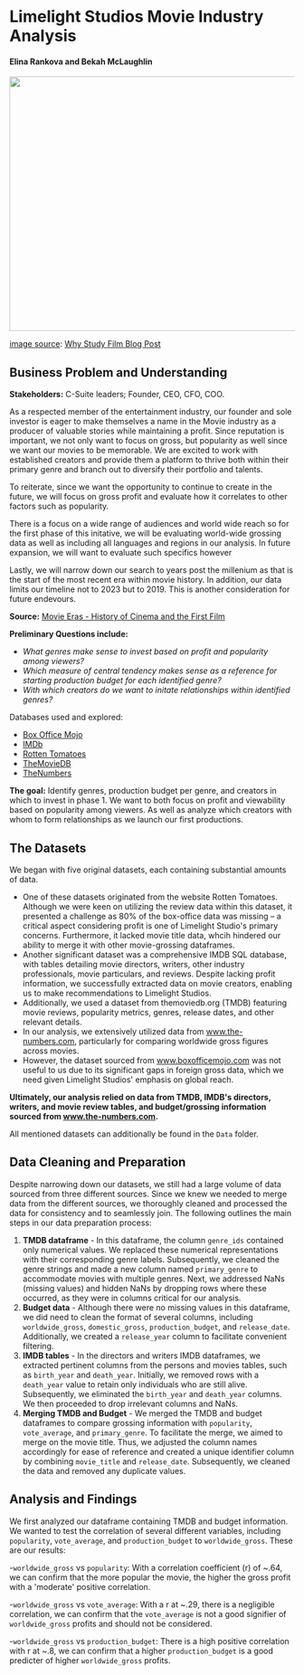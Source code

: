 # Limelight Studios Movie Industry Analysis
#### Elina Rankova and Bekah McLaughlin

<div style="width: 100%; text-align: center;">
  <img src="https://www.citylit.ac.uk/media/amasty/blog/film_v1-min.jpg" width="720" height="450" style="margin: 0 auto;"/>
</div>

<u>image source</u>: <a href="https://www.citylit.ac.uk/blog/whats-the-point-of-studying-film">Why Study Film Blog Post</a>

## Business Problem and Understanding

**Stakeholders:** C-Suite leaders; Founder, CEO, CFO, COO.

As a respected member of the entertainment industry, our founder and sole investor is eager to make themselves a name in the Movie industry as a producer of valuable stories while maintaining a profit. Since reputation is important, we not only want to focus on gross, but popularity as well since we want our movies to be memorable. We are excited to work with established creators and provide them a platform to thrive both within their primary genre and branch out to diversify their portfolio and talents.

To reiterate, since we want the opportunity to continue to create in the future, we will focus on gross profit and evaluate how it correlates to other factors such as popularity.

There is a focus on a wide range of audiences and world wide reach so for the first phase of this initative, we will be evaluating world-wide grossing data as well as including all languages and regions in our analysis. In future expansion, we will want to evaluate such specifics however

Lastly, we will narrow down our search to years post the millenium as that is the start of the most recent era within movie history. In addition, our data limits our timeline not to 2023 but to 2019. This is another consideration for future endevours.

**Source:** <a href = "http://www.historyoffilm.net/movie-eras/history-of-cinema/#:~:text=With%20over%20100%20years%20of,every%20decade%20of%20its%20history.">Movie Eras - History of Cinema and the First Film</a>

**Preliminary Questions include:**

- *What genres make sense to invest based on profit and popularity among viewers?*
- *Which measure of central tendency makes sense as a reference for starting production budget for each identified genre?*
- *With which creators do we want to initate relationships within identified genres?*

Databases used and explored: 
- <a href = "https://www.boxofficemojo.com/">Box Office Mojo</a>
- <a href = "https://www.imdb.com/">IMDb</a>
- <a href = "https://www.rottentomatoes.com/">Rotten Tomatoes</a>
- <a href = "https://www.themoviedb.org/">TheMovieDB</a>
- <a href = "https://www.the-numbers.com/">TheNumbers</a>

**The goal:** Identify genres, production budget per genre, and creators in which to invest in phase 1. We want to both focus on profit and viewability based on popularity among viewers. As well as analyze which creators with whom to form relationships as we launch our first productions.

## The Datasets
We began with five original datasets, each containing substantial amounts of data. 
- One of these datasets originated from the website Rotten Tomatoes. Although we were keen on utilizing the review data within this dataset, it presented a challenge as 80% of the box-office data   was missing – a critical aspect considering profit is one of Limelight Studio's primary concerns. Furthermore, it lacked movie title data, whcih hindered our ability to merge it with other movie-grossing dataframes.
- Another significant dataset was a comprehensive IMDB SQL database, with tables detailing movie directors, writers, other industry professionals, movie particulars, and reviews. Despite lacking profit information, we successfully extracted data on movie creators, enabling us to make recommendations to Limelight Studios.
- Additionally, we used a dataset from themoviedb.org (TMDB) featuring movie reviews, popularity metrics, genres, release dates, and other relevant details.
- In our analysis, we extensively utilized data from www.the-numbers.com, particularly for comparing worldwide gross figures across movies.
- However, the dataset sourced from www.boxofficemojo.com was not useful to us due to its significant gaps in foreign gross data, which we need given Limelight Studios' emphasis on global reach.

**Ultimately, our analysis relied on data from TMDB, IMDB's directors, writers, and movie review tables, and budget/grossing information sourced from www.the-numbers.com.**

All mentioned datasets can additionally be found in the `Data` folder. 

## Data Cleaning and Preparation
Despite narrowing down our datasets, we still had a large volume of data sourced from three different sources. Since we knew we needed to merge data from the different sources, we thoroughly cleaned and processed the data for consistency and to seamlessly join. The following outlines the main steps in our data preparation process:
1. **TMDB dataframe** - In this dataframe, the column `genre_ids` contained only numerical values. We replaced these numerical representations with their corresponding genre labels. Subsequently, we cleaned the genre strings and made a new column named `primary_genre` to accommodate movies with multiple genres. Next, we addressed NaNs (missing values) and hidden NaNs by dropping rows where these occurred, as they were in columns critical for our analysis. 
2. **Budget data** - Although there were no missing values in this dataframe, we did need to clean the format of several columns, including `worldwide_gross`, `domestic_gross`, `production_budget`, and `release_date`. Additionally, we created a `release_year` column to facilitate convenient filtering.
3. **IMDB tables** - In the directors and writers IMDB dataframes, we extracted pertinent columns from the persons and movies tables, such as `birth_year` and `death_year`. Initially, we removed rows with a `death_year` value to retain only individuals who are still alive. Subsequently, we eliminated the `birth_year` and `death_year` columns. We then proceeded to drop irrelevant columns and NaNs.
4. **Merging TMDB and Budget** - We merged the TMDB and budget dataframes to compare grossing information with `popularity`, `vote_average`, and `primary_genre`. To facilitate the merge, we aimed to merge on the movie title. Thus, we adjusted the column names accordingly for ease of reference and created a unique identifier column by combining `movie_title` and `release_date`. Subsequently, we cleaned the data and removed any duplicate values.

## Analysis and Findings
We first analyzed our dataframe containing TMDB and budget information. We wanted to test the correlation of several different variables, including `popularity`, `vote_average`, and `production_budget` to `worldwide_gross`. These are our results: 

-`worldwide_gross` vs `popularity`: With a correlation coefficient (r) of ~.64, we can confirm that the more popular the movie, the higher the gross profit with a 'moderate' positive correlation.

-`worldwide_gross` vs `vote_average`: With a r at ~.29, there is a negligible correlation, we can confirm that the `vote_average` is not a good signifier of `worldwide_gross` profits and should not be considered.

-`worldwide_gross` vs `production_budget`: There is a high positive correlation with r at ~.8, we can confirm that a higher `production_budget` is a good predicter of higher `worldwide_gross` profits.


